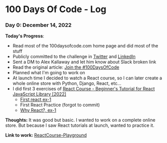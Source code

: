 # 100 Days Of Code - Log

### Day 0: December 14, 2022

**Today's Progress**:
* Read most of the 100daysofcode.com home page and did most of the stuff
* Publicly committed to the challenge in [Twitter](https://twitter.com/AliLastReza/status/1602935287654522880?s=20&t=cfnyJjJf5s3HR4pT5rigsg) and [LinkedIn](https://www.linkedin.com/posts/alilastreza_100daysofcode-activity-7008701332173774848-hpWx?utm_source=share&utm_medium=member_desktop)
* Sent a DM to Alex Kallaway and let him know about Slack broken link
* Read the original article: [Join the #100DaysOfCode](https://www.freecodecamp.org/news/join-the-100daysofcode-556ddb4579e4/)
* Planned what I'm going to work on
* At launch time I decided to watch a React course, so I can later create a whole online store with Python, Django, React, etc...
* I did first 3 exercises of [React Course - Beginner's Tutorial for React JavaScript Library [2022]](https://youtu.be/bMknfKXIFA8)
  * [First react ex-1](https://github.com/AliLastReza/ReactCourse-Playground/commit/b98f26c4ec13810e2e112d71526ba7774c94c1b8)
  * First React Practice (forgot to commit)
  * [Why React?, ex-1](https://github.com/AliLastReza/ReactCourse-Playground/commit/d0ce869c2a57f3db6ed955711e5356bc27d41bba)

**Thoughts:** It was good but basic. I wanted to work on a complete online store. But because I saw React tutorials at launch, wanted to practice it.

**Link to work:** [ReactCourse-Playground](https://github.com/AliLastReza/ReactCourse-Playground/tree/d0ce869c2a57f3db6ed955711e5356bc27d41bba)

<!-- ### Day 0: February 30, 2016 (Example 2)
##### (delete me or comment me out)

**Today's Progress**: Fixed CSS, worked on canvas functionality for the app.

**Thoughts**: I really struggled with CSS, but, overall, I feel like I am slowly getting better at it. Canvas is still new for me, but I managed to figure out some basic functionality.

**Link(s) to work**: [Calculator App](http://www.example.com)


### Day 1: June 27, Monday

**Today's Progress**: I've gone through many exercises on FreeCodeCamp.

**Thoughts** I've recently started coding, and it's a great feeling when I finally solve an algorithm challenge after a lot of attempts and hours spent.

**Link(s) to work**
1. [Find the Longest Word in a String](https://www.freecodecamp.com/challenges/find-the-longest-word-in-a-string)
2. [Title Case a Sentence](https://www.freecodecamp.com/challenges/title-case-a-sentence) -->
